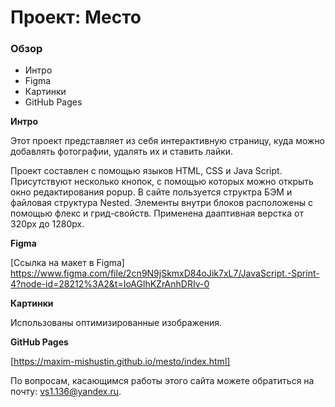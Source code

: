 # Проект: Место

### Обзор
* Интро
* Figma
* Картинки
* GitHub Pages

**Интро**

Этот проект представляет из себя интерактивную страницу, куда можно добавлять фотографии, удалять их и ставить лайки.

Проект составлен с помощью языков HTML, CSS и Java Script.
Присутствуют несколько кнопок, с помощью которых можно открыть окно редактирования popup.
В сайте пользуется структра БЭМ и файловая структура Nested.
Элементы внутри блоков расположены с помощью флекс и грид-свойств.
Применена дааптивная верстка от 320px до 1280px.

**Figma**

[Ссылка на макет в Figma]
https://www.figma.com/file/2cn9N9jSkmxD84oJik7xL7/JavaScript.-Sprint-4?node-id=28212%3A2&t=IoAGlhKZrAnhDRIv-0

**Картинки**

Использованы оптимизированные изображения.

**GitHub Pages**

[https://maxim-mishustin.github.io/mesto/index.html]


По вопросам, касающимся работы этого сайта можете обратиться на почту: vs1.136@yandex.ru.